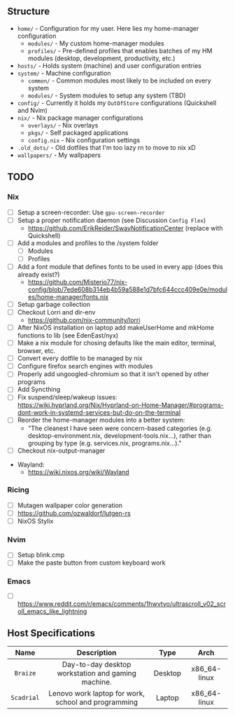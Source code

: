 ## Structure
- `home/` - Configuration for my user. Here lies my home-manager configuration
    - `modules/` - My custom home-manager modules
    - `profiles/` - Pre-defined profiles that enables batches of my HM modules (desktop, development, productivity, etc.)
- `hosts/` - Holds system (machine) and user configuration entries
- `system/` - Machine configuration
    - `common/` - Common modules most likely to be included on every system
    - `modules/` - System modules to setup any system (TBD)
- `config/` - Currently it holds my `OutOfStore` configurations (Quickshell and Nvim)
- `nix/` - Nix package manager configurations
  - `overlays/` - Nix overlays
  - `pkgs/` - Self packaged applications
  - `config.nix` - Nix configuration settings
- `.old_dots/` - Old dotfiles that I'm too lazy rn to move to nix xD
- `wallpapers/` - My wallpapers

## TODO
### Nix
- [ ] Setup a screen-recorder: Use `gpu-screen-recorder`
- [ ] Setup a proper notification daemon (see Discussion `Config Flex`)
    - https://github.com/ErikReider/SwayNotificationCenter (replace with Quickshell)
- [ ] Add a modules and profiles to the /system folder
    - [ ] Modules
    - [ ] Profiles
- [ ] Add a font module that defines fonts to be used in every app (does this already exist?)
    - https://github.com/Misterio77/nix-config/blob/7ede608b314eb4b59a588e1d7bfc644ccc409e0e/modules/home-manager/fonts.nix
- [ ] Setup garbage collection
- [ ] Checkout Lorri and dir-env
    - https://github.com/nix-community/lorri
- [ ] After NixOS installation on laptop add makeUserHome and mkHome functions to lib (see EdenEast/nyx)
- [ ] Make a nix module for chosing defaults like the main editor, terminal, browser, etc.
- [ ] Convert every dotfile to be managed by nix
- [ ] Configure firefox search engines with modules
- [ ] Properly add ungoogled-chromium so that it isn't opened by other programs
- [ ] Add Syncthing
- [ ] Fix suspend/sleep/wakeup issues: https://wiki.hyprland.org/Nix/Hyprland-on-Home-Manager/#programs-dont-work-in-systemd-services-but-do-on-the-terminal
- [ ] Reorder the home-manager modules into a better system:
    - "The cleanest I have seen were concern-based categories (e.g. desktop-environment.nix, development-tools.nix…), rather than grouping by type (e.g. services.nix, programs.nix…)."
- [ ] Checkout nix-output-manager
- Wayland:
    - https://wiki.nixos.org/wiki/Wayland

### Ricing
- [ ] Mutagen wallpaper color generation
- [ ] https://github.com/ozwaldorf/lutgen-rs
- [ ] NixOS Stylix

### Nvim
- [ ] Setup blink.cmp
- [ ] Make the paste button from custom keyboard work

### Emacs
- [ ] https://www.reddit.com/r/emacs/comments/1hwvtyo/ultrascroll_v02_scroll_emacs_like_lightning


## Host Specifications

| Name          | Description                                         |  Type   |     Arch      |
| :-----------: | :-------------------------------------------------: | :-----: | :-----------: |
| `Braize`      | Day-to-day desktop workstation and gaming machine.  | Desktop | x86_64-linux  |
| `Scadrial`    | Lenovo work laptop for work, school and programming | Laptop  | x86_64-linux  |
